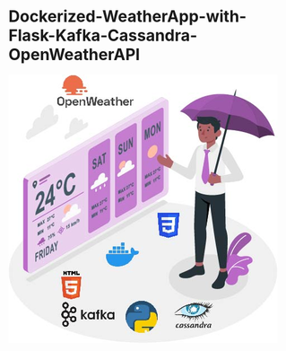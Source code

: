 # Dockerized-WeatherApp-with-Flask-Kafka-Cassandra-OpenWeatherAPI
![Project Logo](https://github.com/SBJ2000/Dockerized-WeatherApp-with-Flask-Kafka-Cassandra-OpenWeatherAPI/blob/main/Images/Logo.jpg)

